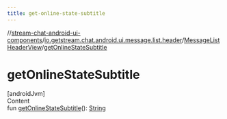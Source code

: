 ```yaml
---
title: get-online-state-subtitle
---
```

//[stream-chat-android-ui-components](../../../index.md)/[io.getstream.chat.android.ui.message.list.header](../index.md)/[MessageListHeaderView](index.md)/[getOnlineStateSubtitle](getOnlineStateSubtitle.md)



# getOnlineStateSubtitle  
[androidJvm]  
Content  
fun [getOnlineStateSubtitle](getOnlineStateSubtitle.md)(): [String](https://kotlinlang.org/api/latest/jvm/stdlib/kotlin/-string/index.html)  



